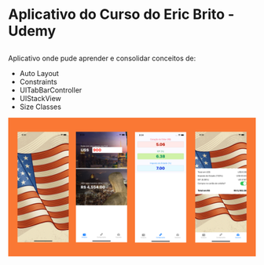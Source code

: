# Aplicativo do Curso do Eric Brito - Udemy
##

Aplicativo onde pude aprender e consolidar conceitos de:

- Auto Layout
- Constraints
- UITabBarController
- UIStackView
- Size Classes

![imagem do app](layout.png)
